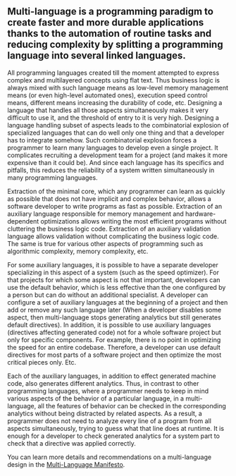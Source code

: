 ## Multi-language is a programming paradigm to create faster and more durable applications thanks to the automation of routine tasks and reducing complexity by splitting a programming language into several linked languages.  

All programming languages created till the moment attempted to express complex and multilayered concepts using flat text. Thus business logic is always mixed with such language means as low-level memory management means (or even high-level automated ones), execution speed control means, different means increasing the durability of code, etc. Designing a language that handles all those aspects simultaneously makes it very difficult to use it, and the threshold of entry to it is very high. Designing a language handling subset of aspects leads to the combinatorial explosion of specialized languages that can do well only one thing and that a developer has to integrate somehow. Such combinatorial explosion forces a programmer to learn many languages to develop even a single project. It complicates recruiting a development team for a project (and makes it more expensive than it could be). And since each language has its specifics and pitfalls, this reduces the reliability of a system written simultaneously in many programming languages.

Extraction of the minimal core, which any programmer can learn as quickly as possible that does not have implicit and complex behavior, allows a software developer to write programs as fast as possible. Extraction of an auxiliary language responsible for memory management and hardware-dependent optimizations allows writing the most efficient programs without cluttering the business logic code. Extraction of an auxiliary validation language allows validation without complicating the business logic code. The same is true for various other aspects of programming such as algorithmic complexity, memory complexity, etc.

For some auxiliary languages, it is possible to have a separate developer specializing in this aspect of a system (such as the speed optimizer). For that projects for which some aspect is not that important, developers can use the default behavior, which is less effective than the one configured by a person but can do without an additional specialist. A developer can configure a set of auxiliary languages at the beginning of a project and then add or remove any such language later (When a developer disables some aspect, then multi-language stops generating analytics but still generates default directives). In addition, it is possible to use auxiliary languages (directives affecting generated code) not for a whole software project but only for specific components. For example, there is no point in optimizing the speed for an entire codebase. Therefore, a developer can use default directives for most parts of a software project and then optimize the most critical pieces only. Etc.

Each of the auxiliary languages, in addition to effect generated machine code, also generates different analytics. Thus, in contrast to other programming languages, where a programmer needs to keep in mind various aspects of the behavior of a particular language, in a multi-language, all the features of behavior can be checked in the corresponding analytics without being distracted by related aspects. As a result, a programmer does not need to analyze every line of a program from all aspects simultaneously, trying to guess what that line does at runtime. It is enough for a developer to check generated analytics for a system part to check that a directive was applied correctly. 

You can learn more details and recommendations on a multi-language design in the [Multi-Language Manifesto](https://github.com/jinnzest/aspectation-manifesto/blob/master/manifesto.md). 
